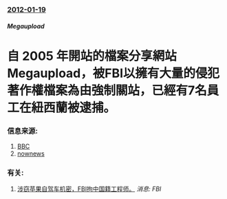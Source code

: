 ### [2012-01-19](/news/2012/01/19/index.md)

##### Megaupload
# 自 2005 年開站的檔案分享網站 Megaupload，被FBI以擁有大量的侵犯著作權檔案為由強制關站，已經有7名員工在紐西蘭被逮捕。




### 信息来源:

1. [BBC](http://www.bbc.co.uk/news/technology-16642369)
2. [nownews](http://www.nownews.com/2012/01/20/91-2778433.htm)

### 有关:

1. [涉窃苹果自驾车机密，FBI拘中国籍工程师。](/zh/news/2019/01/31/涉窃苹果自驾车机密-FBI拘中国籍工程师.md) _消息: FBI_
